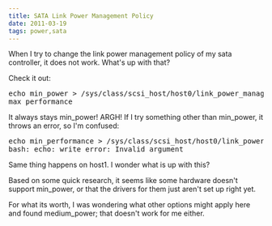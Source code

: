 ```yaml
---
title: SATA Link Power Management Policy
date: 2011-03-19
tags: power,sata
---
```

When I try to change the link power management policy of my sata controller, it does not work. What's up with that?

Check it out:

<pre class="sh_sh">
echo min_power > /sys/class/scsi_host/host0/link_power_management_policy && cat /sys/class/scsi_host/host0/link_power_management_policy
max_performance
</pre>

It always stays min\_power! ARGH! If I try something other than min\_power, it throws an error, so I'm confused:

<pre class="sh_sh">
echo min_performance > /sys/class/scsi_host/host0/link_power_management_policy
bash: echo: write error: Invalid argument
</pre>

Same thing happens on host1. I wonder what is up with this?

Based on some quick research, it seems like some hardware doesn't support min\_power, or that the drivers for them just aren't set up right yet.

For what its worth, I was wondering what other options might apply here and found medium\_power; that doesn't work for me either.

